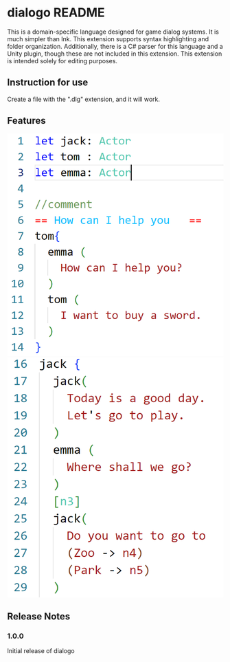 # dialogo README

This is a domain-specific language designed for game dialog systems. It is much simpler than Ink. This extension supports syntax highlighting and folder organization. Additionally, there is a C# parser for this language and a Unity plugin, though these are not included in this extension. This extension is intended solely for editing purposes.

## Instruction for use

Create a file with the ".dlg" extension, and it will work.

## Features

![Feature 1](images/feature1.PNG)
![Feature 2](images/feature2.PNG)

## Release Notes

### 1.0.0

Initial release of dialogo

